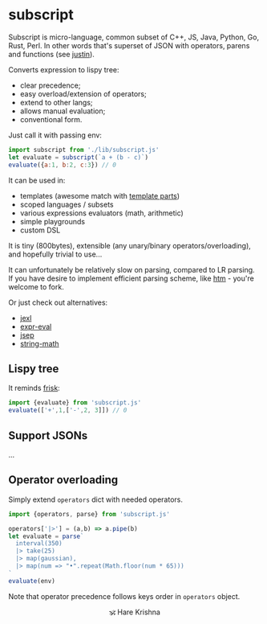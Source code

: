 # subscript

Subscript is micro-language, common subset of C++, JS, Java, Python, Go, Rust, Perl.
In other words that's superset of JSON with operators, parens and functions (see [justin](https://github.com/endojs/Jessie/issues/66)).

Converts expression to lispy tree:
+ clear precedence;
+ easy overload/extension of operators;
+ extend to other langs;
+ allows manual evaluation;
+ conventional form.

Just call it with passing env:

```js
import subscript from './lib/subscript.js'
let evaluate = subscript(`a + (b - c)`)
evaluate({a:1, b:2, c:3}) // 0
```

It can be used in:
* templates (awesome match with [template parts](https://github.com/github/template-parts))
* scoped languages / subsets
* various expressions evaluators (math, arithmetic)
* simple playgrounds
* custom DSL

It is tiny (800bytes), extensible (any unary/binary operators/overloading), and hopefully trivial to use...

It can unfortunately be relatively slow on parsing, compared to LR parsing. If you have desire to implement efficient parsing scheme, like [htm](https://ghub.io/htm) - you're welcome to fork.

Or just check out alternatives:

* [jexl](https://github.com/TomFrost/Jexl)
* [expr-eval](https://github.com/silentmatt/expr-eval)
* [jsep](https://github.com/EricSmekens/jsep)
* [string-math](https://github.com/devrafalko/string-math)

## Lispy tree

It reminds [frisk](https://npmjs.com/frisk):

```js
import {evaluate} from 'subscript.js'
evaluate(['+',1,['-',2, 3]]) // 0
```

## Support JSONs

...

## Operator overloading

Simply extend `operators` dict with needed operators.

```js
import {operators, parse} from 'subscript.js'

operators['|>'] = (a,b) => a.pipe(b)
let evaluate = parse`
  interval(350)
  |> take(25)
  |> map(gaussian),
  |> map(num => "•".repeat(Math.floor(num * 65)))
`
evaluate(env)
```

Note that operator precedence follows keys order in `operators` object.

<p align=center>🕉 Hare Krishna</p>

